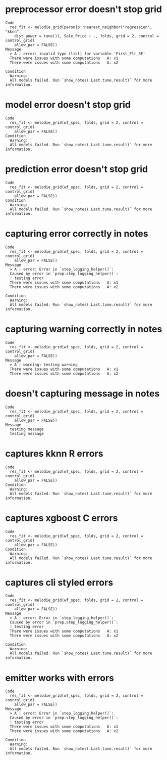 # preprocessor error doesn't stop grid

    Code
      res_fit <- melodie_grid(parsnip::nearest_neighbor("regression", "kknn",
        dist_power = tune()), Sale_Price ~ ., folds, grid = 2, control = control_grid(
        allow_par = FALSE))
    Message
      > A | error: invalid type (list) for variable 'First_Flr_SF'
      There were issues with some computations   A: x1
      There were issues with some computations   A: x2
      
    Condition
      Warning:
      All models failed. Run `show_notes(.Last.tune.result)` for more information.

# model error doesn't stop grid

    Code
      res_fit <- melodie_grid(wf_spec, folds, grid = 2, control = control_grid(
        allow_par = FALSE))
    Condition
      Warning:
      All models failed. Run `show_notes(.Last.tune.result)` for more information.

# prediction error doesn't stop grid

    Code
      res_fit <- melodie_grid(wf_spec, folds, grid = 2, control = control_grid(
        allow_par = FALSE))
    Condition
      Warning:
      All models failed. Run `show_notes(.Last.tune.result)` for more information.

# capturing error correctly in notes

    Code
      res_fit <- melodie_grid(wf_spec, folds, grid = 2, control = control_grid(
        allow_par = FALSE))
    Message
      > A | error: Error in `step_logging_helper()`:
      Caused by error in `prep.step_logging_helper()`:
      ! testing error
      There were issues with some computations   A: x1
      There were issues with some computations   A: x2
      
    Condition
      Warning:
      All models failed. Run `show_notes(.Last.tune.result)` for more information.

# capturing warning correctly in notes

    Code
      res_fit <- melodie_grid(wf_spec, folds, grid = 2, control = control_grid(
        allow_par = FALSE))
    Message
      > A | warning: testing warning
      There were issues with some computations   A: x1
      There were issues with some computations   A: x2
      

# doesn't capturing message in notes

    Code
      res_fit <- melodie_grid(wf_spec, folds, grid = 2, control = control_grid(
        allow_par = FALSE))
    Message
      testing message
      testing message

# captures kknn R errors

    Code
      res_fit <- melodie_grid(wf_spec, folds, grid = 2, control = control_grid(
        allow_par = FALSE))
    Condition
      Warning:
      All models failed. Run `show_notes(.Last.tune.result)` for more information.

# captures xgboost C errors

    Code
      res_fit <- melodie_grid(wf_spec, folds, grid = 2, control = control_grid(
        allow_par = FALSE))
    Condition
      Warning:
      All models failed. Run `show_notes(.Last.tune.result)` for more information.

# captures cli styled errors

    Code
      res_fit <- melodie_grid(wf_spec, folds, grid = 2, control = control_grid(
        allow_par = FALSE))
    Message
      > A | error: Error in `step_logging_helper()`:
      Caused by error in `prep.step_logging_helper()`:
      ! testing error
      There were issues with some computations   A: x1
      There were issues with some computations   A: x2
      
    Condition
      Warning:
      All models failed. Run `show_notes(.Last.tune.result)` for more information.

# emitter works with errors

    Code
      res_fit <- melodie_grid(wf_spec, folds, grid = 2, control = control_grid(
        allow_par = FALSE))
    Message
      > A | error: Error in `step_logging_helper()`:
      Caused by error in `prep.step_logging_helper()`:
      ! testing error
      There were issues with some computations   A: x1
      There were issues with some computations   A: x2
      
    Condition
      Warning:
      All models failed. Run `show_notes(.Last.tune.result)` for more information.

